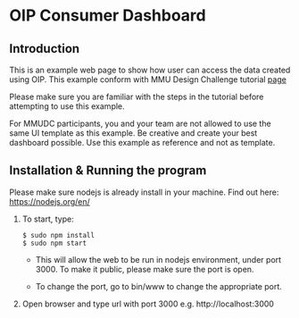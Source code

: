 # OIP Consumer Dashboard

Introduction
------------
This is an example web page to show how user can access the data created using OIP. This example conform with MMU Design Challenge tutorial [page](http://mmudc.oip.tm.com.my/tutorial/ "MMU DC Tutorial")

Please make sure you are familiar with the steps in the tutorial before attempting to use this example.

<aside class="notice">
For MMUDC participants, you and your team are not allowed to use the same UI template as this example. Be creative and create your best dashboard possible. Use this example as reference and not as template.
</aside>

Installation & Running the program
------------

Please make sure nodejs is already install in your machine. Find out here: https://nodejs.org/en/

1. To start, type: 
	```shell
	$ sudo npm install
	$ sudo npm start
	```
	- This will allow the web to be run in nodejs environment, under port 3000. To make it public, please make sure the port is open.
	
	- To change the port, go to bin/www to change the appropriate port.

2. Open browser and type url with port 3000 e.g. http://localhost:3000